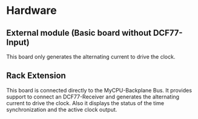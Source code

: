 # Hardware
## External module (Basic board without DCF77-Input)
This board only generates the alternating current to drive the clock.

## Rack Extension
This board is connected directly to the MyCPU-Backplane Bus.
It provides support to connect an DCF77-Receiver and generates the alternating
current to drive the clock.
Also it displays the status of the time synchronization and the active clock output.
